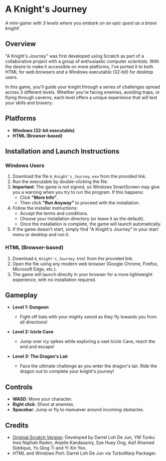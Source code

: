 # A Knight's Journey

_A mini-game with 3 levels where you embark on an epic quest as a brave knight!_

## Overview

"A Knight's Journey" was first developed using Scratch as part of a collaborative project with a group of enthusiastic computer scientists. With the desire to make it accessible on more platforms, I've ported it to both HTML for web browsers and a Windows executable (32-bit) for desktop users.

In this game, you'll guide your knight through a series of challenges spread across 3 different levels. Whether you're facing enemies, avoiding traps, or flying through caverns, each level offers a unique experience that will test your skills and bravery.

## Platforms

- **Windows (32-bit executable)**
- **HTML (Browser-based)**

## Installation and Launch Instructions

### Windows Users
1. Download the file `A_Knight's_Journey.exe` from the provided link.
2. Run the executable by double-clicking the file.
3. **Important**: The game is not signed, so Windows SmartScreen may give you a warning when you try to run the program. If this happens:
   - Click **"More Info"**.
   - Then click **"Run Anyway"** to proceed with the installation.
4. Follow the installer instructions:
   - Accept the terms and conditions.
   - Choose your installation directory (or leave it as the default).
   - Once the installation is complete, the game will launch automatically.
5. If the game doesn't start, simply find "A Knight's Journey" in your start menu or desktop and run it.

### HTML (Browser-based)
1. Download `A_Knight's_Journey.html` from the provided link.
2. Open the file using any modern web browser (Google Chrome, Firefox, Microsoft Edge, etc.).
3. The game will launch directly in your browser for a more lightweight experience, with no installation required.

## Gameplay

- **Level 1: Dungeon**
  - Fight off bats with your mighty sword as they fly towards you from all directions!
  
- **Level 2: Icicle Cave**
  - Jump over icy spikes while exploring a vast Icicle Cave, reach the end and escape!

- **Level 3: The Dragon's Lair**
  - Face the ultimate challenge as you enter the dragon's lair. Ride the dragon out to complete your knight's journey!

## Controls

- **WASD**: Move your character.
- **Right click**: Shoot at enemies.
- **Spacebar**: Jump or fly to manuever around incoming obstacles.

## Credits

- [Original Scratch Version](https://scratch.mit.edu/projects/832653301/): Developed by Darrel Loh De Jun, YM Tunku Ines Najihah Raden, Anjelie Kandasamy, Sze Huey Ong, Asif Ahamed Siddique, Yu Qing Ti and Yi Xin Yeo.
- HTML and Windows Port: Darrel Loh De Jun via TurboWarp Packager.
